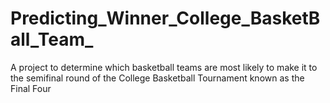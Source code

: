 # Predicting_Winner_College_BasketBall_Team_
A project to determine which basketball teams are most likely to make it to the semifinal round of the College Basketball Tournament known as the Final Four
